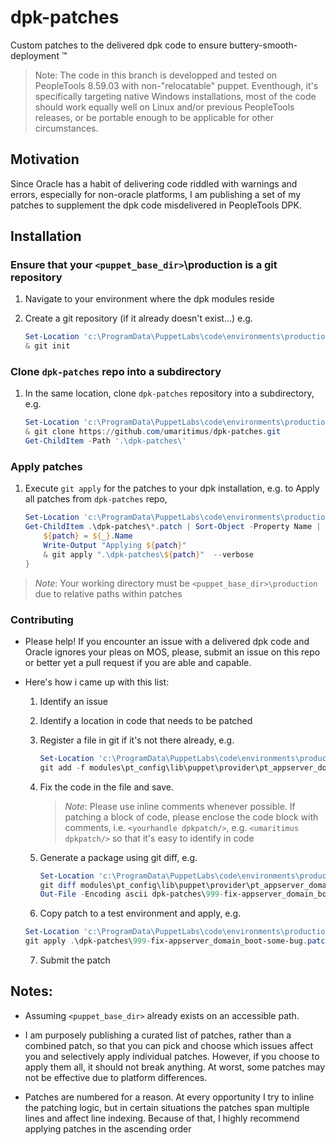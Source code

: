 # dpk-patches
Custom patches to the delivered dpk code to ensure buttery-smooth-deployment ™️

> Note:  The code in this branch is developped and tested on PeopleTools 8.59.03 with non-"relocatable" puppet.  Eventhough, it's specifically targeting native Windows installations, most of the code should work equally well on Linux and/or previous PeopleTools releases, or be portable enough to be applicable for other circumstances.

## Motivation

Since Oracle has a habit of delivering code riddled with warnings and errors, especially for non-oracle platforms, I am publishing a set of my patches to supplement the dpk code misdelivered in PeopleTools DPK.

## Installation

### Ensure that your `<puppet_base_dir>`\production is a git repository

1. Navigate to your environment where the dpk modules reside
2. Create a git repository (if it already doesn't exist...) e.g.

    ```powershell
    Set-Location 'c:\ProgramData\PuppetLabs\code\environments\production'
    & git init
    ```

### Clone `dpk-patches` repo into a subdirectory

1. In the same location, clone `dpk-patches` repository into a subdirectory, e.g. 

    ```powershell
    Set-Location 'c:\ProgramData\PuppetLabs\code\environments\production'
    & git clone https://github.com/umaritimus/dpk-patches.git
    Get-ChildItem -Path '.\dpk-patches\'
    ```

### Apply patches

1. Execute `git apply` for the patches to your dpk installation, e.g. to Apply all patches from `dpk-patches` repo, 

    ```powershell
    Set-Location 'c:\ProgramData\PuppetLabs\code\environments\production'
    Get-ChildItem .\dpk-patches\*.patch | Sort-Object -Property Name | ForEach-Object {
        ${patch} = ${_}.Name
        Write-Output "Applying ${patch}"
        & git apply ".\dpk-patches\${patch}"  --verbose
    }
    ```
> _Note_: Your working directory must be `<puppet_base_dir>\production` due to relative paths within patches

### Contributing

* Please help!  If you encounter an issue with a delivered dpk code and Oracle ignores your pleas on MOS, please, submit an issue on this repo or better yet a pull request if you are able and capable.

* Here's how i came up with this list:
  1. Identify an issue
  2. Identify a location in code that needs to be patched
  3. Register a file in git if it's not there already, e.g.
  
     ```powershell
     Set-Location 'c:\ProgramData\PuppetLabs\code\environments\production'
     git add -f modules\pt_config\lib\puppet\provider\pt_appserver_domain_boot\appserver_domain_boot.rb
     ```
     
  4. Fix the code in the file and save.  
     > _Note_: Please use inline comments whenever possible.  If patching a block of code, please enclose
     > the code block with comments, i.e. `<yourhandle dpkpatch/>`, e.g. `<umaritimus dpkpatch/>` so that it's easy to identify in code
     
  5. Generate a package using git diff, e.g. 

     ```powershell
     Set-Location 'c:\ProgramData\PuppetLabs\code\environments\production'
     git diff modules\pt_config\lib\puppet\provider\pt_appserver_domain_boot\appserver_domain_boot.rb | `
     Out-File -Encoding ascii dpk-patches\999-fix-appserver_domain_boot-some-bug.patch
     ```
   6. Copy patch to a test environment and apply, e.g.

     ```powershell
     Set-Location 'c:\ProgramData\PuppetLabs\code\environments\production'
     git apply .\dpk-patches\999-fix-appserver_domain_boot-some-bug.patch
     ```
   7. Submit the patch
    
## Notes:

* Assuming `<puppet_base_dir>` already exists on an accessible path.

* I am purposely publishing a curated list of patches, rather than a combined patch, so that you can pick and choose which issues affect you and selectively apply individual patches.  However, if you choose to apply them all, it should not break anything.  At worst, some patches may not be effective due to platform differences.

* Patches are numbered for a reason.  At every opportunity I try to inline the patching logic, but in certain situations the patches span multiple lines and affect line indexing.  Because of that, I highly recommend applying patches in the ascending order

